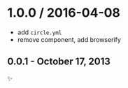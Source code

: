 
1.0.0 / 2016-04-08
==================

  * add `circle.yml`
  * remove component, add browserify

0.0.1 - October 17, 2013
------------------------
:sparkles: